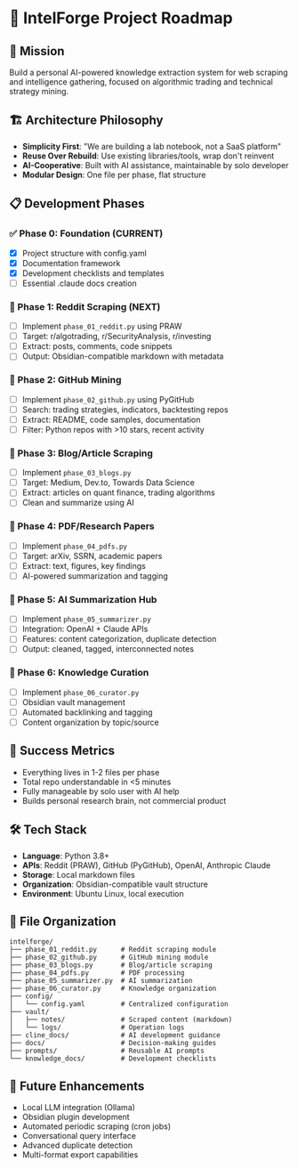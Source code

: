 # 🧠 IntelForge Project Roadmap

## 🎯 Mission
Build a personal AI-powered knowledge extraction system for web scraping and intelligence gathering, focused on algorithmic trading and technical strategy mining.

## 🏗️ Architecture Philosophy
- **Simplicity First**: "We are building a lab notebook, not a SaaS platform"
- **Reuse Over Rebuild**: Use existing libraries/tools, wrap don't reinvent
- **AI-Cooperative**: Built with AI assistance, maintainable by solo developer
- **Modular Design**: One file per phase, flat structure

## 📋 Development Phases

### ✅ Phase 0: Foundation (CURRENT)
- [x] Project structure with config.yaml
- [x] Documentation framework
- [x] Development checklists and templates
- [ ] Essential .claude docs creation

### 🔄 Phase 1: Reddit Scraping (NEXT)
- [ ] Implement `phase_01_reddit.py` using PRAW
- [ ] Target: r/algotrading, r/SecurityAnalysis, r/investing
- [ ] Extract: posts, comments, code snippets
- [ ] Output: Obsidian-compatible markdown with metadata

### 🔄 Phase 2: GitHub Mining
- [ ] Implement `phase_02_github.py` using PyGitHub
- [ ] Search: trading strategies, indicators, backtesting repos
- [ ] Extract: README, code samples, documentation
- [ ] Filter: Python repos with >10 stars, recent activity

### 🔄 Phase 3: Blog/Article Scraping
- [ ] Implement `phase_03_blogs.py`
- [ ] Target: Medium, Dev.to, Towards Data Science
- [ ] Extract: articles on quant finance, trading algorithms
- [ ] Clean and summarize using AI

### 🔄 Phase 4: PDF/Research Papers
- [ ] Implement `phase_04_pdfs.py`
- [ ] Target: arXiv, SSRN, academic papers
- [ ] Extract: text, figures, key findings
- [ ] AI-powered summarization and tagging

### 🔄 Phase 5: AI Summarization Hub
- [ ] Implement `phase_05_summarizer.py`
- [ ] Integration: OpenAI + Claude APIs
- [ ] Features: content categorization, duplicate detection
- [ ] Output: cleaned, tagged, interconnected notes

### 🔄 Phase 6: Knowledge Curation
- [ ] Implement `phase_06_curator.py`
- [ ] Obsidian vault management
- [ ] Automated backlinking and tagging
- [ ] Content organization by topic/source

## 🎯 Success Metrics
- Everything lives in 1-2 files per phase
- Total repo understandable in <5 minutes
- Fully manageable by solo user with AI help
- Builds personal research brain, not commercial product

## 🛠️ Tech Stack
- **Language**: Python 3.8+
- **APIs**: Reddit (PRAW), GitHub (PyGitHub), OpenAI, Anthropic Claude
- **Storage**: Local markdown files
- **Organization**: Obsidian-compatible vault structure
- **Environment**: Ubuntu Linux, local execution

## 📁 File Organization
```
intelforge/
├── phase_01_reddit.py      # Reddit scraping module
├── phase_02_github.py      # GitHub mining module  
├── phase_03_blogs.py       # Blog/article scraping
├── phase_04_pdfs.py        # PDF processing
├── phase_05_summarizer.py  # AI summarization
├── phase_06_curator.py     # Knowledge organization
├── config/
│   └── config.yaml         # Centralized configuration
├── vault/
│   ├── notes/              # Scraped content (markdown)
│   └── logs/               # Operation logs
├── cline_docs/             # AI development guidance
├── docs/                   # Decision-making guides
├── prompts/                # Reusable AI prompts
└── knowledge_docs/         # Development checklists
```

## 🔮 Future Enhancements
- Local LLM integration (Ollama)
- Obsidian plugin development
- Automated periodic scraping (cron jobs)
- Conversational query interface
- Advanced duplicate detection
- Multi-format export capabilities